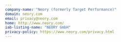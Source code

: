 ```yaml
---
company-name: "Neory (formerly Target Performance)"
domain: neory.com
email: privacy@neory.com
home: http://www.neory.com/
iab-listing-name: "NEORY GmbH"
privacy-policy: https://www.neory.com/privacy.html
---
```




